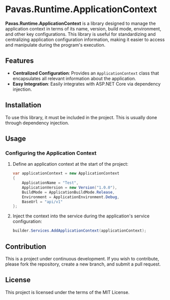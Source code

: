 # Pavas.Runtime.ApplicationContext

**Pavas.Runtime.ApplicationContext** is a library designed to manage the application context in terms of its name,
version, build mode, environment, and other key configurations. This library is useful for standardizing and
centralizing application configuration information, making it easier to access and manipulate during the program's
execution.

## Features

- **Centralized Configuration**: Provides an `ApplicationContext` class that encapsulates all relevant information about
  the application.
- **Easy Integration**: Easily integrates with ASP.NET Core via dependency injection.

## Installation

To use this library, it must be included in the project. This is usually done through dependency injection.

## Usage

### Configuring the Application Context

1. Define an application context at the start of the project:

    ```csharp
    var applicationContext = new ApplicationContext
    {
        ApplicationName = "Test",
        ApplicationVersion = new Version("1.0.0"),
        BuildMode = ApplicationBuildMode.Release,
        Environment = ApplicationEnvironment.Debug,
        BaseUrl = "api/v1"
    };
    ```

2. Inject the context into the service during the application's service configuration:

    ```csharp
    builder.Services.AddApplicationContext(applicationContext);
    ```

## Contribution

This is a project under continuous development. If you wish to contribute, please fork the repository, create a new
branch, and submit a pull request.

## License

This project is licensed under the terms of the MIT License.
